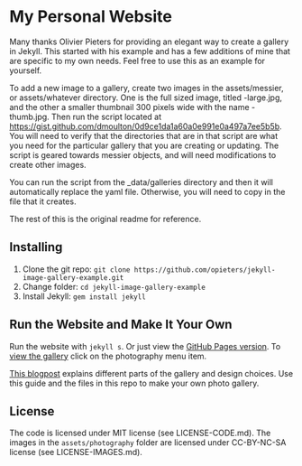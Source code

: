 # My Personal Website

Many thanks Olivier Pieters for providing an elegant way to create a gallery in Jekyll. This started with his example and has a few additions of mine that are specific to my own needs. Feel free to use this as an example for yourself.

To add a new image to a gallery, create two images in the assets/messier, or assets/whatever directory. One is the full sized image, titled <whatever>-large.jpg, and the other a smaller thumbnail 300 pixels wide with the name <whatever>-thumb.jpg. Then run the script located at https://gist.github.com/dmoulton/0d9ce1da1a60a0e991e0a497a7ee5b5b. You will need to verify that the directories that are in that script are what you need for the particular gallery that you are creating or updating. The script is geared towards messier objects, and will need modifications to create other images.

You can run the script from the _data/galleries directory and then it will automatically replace the yaml file. Otherwise, you will need to copy in the file that it creates.

The rest of this is the original readme for reference.

## Installing

1. Clone the git repo: `git clone https://github.com/opieters/jekyll-image-gallery-example.git`
2. Change folder: `cd jekyll-image-gallery-example`
3. Install Jekyll: `gem install jekyll`

## Run the Website and Make It Your Own

Run the website with `jekyll s`. Or just view the [GitHub Pages version](https://opieters.github.io/jekyll-image-gallery-example/). To [view the gallery](https://opieters.github.io/jekyll-image-gallery-example/photography/) click on the photography menu item.

[This blogpost](http://www.olivierpieters.be/blog/2016/02/26/creating-a-jekyll-image-gallery.html) explains different parts of the gallery and design choices. Use this guide and the files in this repo to make your own photo gallery.

## License

The code is licensed under MIT license (see LICENSE-CODE.md). The images in the `assets/photography` folder are licensed under CC-BY-NC-SA license (see LICENSE-IMAGES.md).
